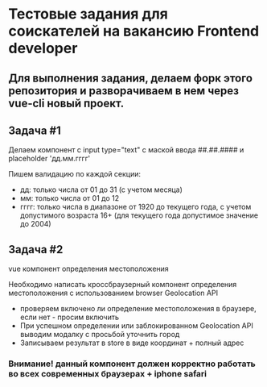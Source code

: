 # Тестовые задания для соискателей на вакансию Frontend developer

## Для выполнения задания, делаем форк этого репозитория и разворачиваем в нем через vue-cli новый проект.



## Задача #1

Делаем компонент с input type="text" с маской ввода ##.##.#### и placeholder 'дд.мм.гггг'

Пишем валидацию по каждой секции:

 - дд: только числа от 01 до 31 (с учетом месяца)
 - мм: только числа от 01 до 12
 - гггг: только числа в диапазоне от 1920 до текущего года, с учетом допустимого возраста 16+ (для текущего года допустимое значение до 2004)
 
 ## Задача #2
 
 vue компонент определения местоположения
 
 Необходимо написать кроссбраузерный компонент определения местоположения с использованием browser Geolocation API
 
 - проверяем включено ли определение местоположения в браузере, если нет - просим включить
 - При успешном определении или заблокированном Geolocation API выводим модалку с просьбой уточнить город
 - Записываем результат в store в виде координат + полный адрес
 ### Внимание! данный компонент должен корректно работать во всех современных браузерах + iphone safari
 
